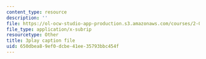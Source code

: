 ```yaml
---
content_type: resource
description: ''
file: https://ol-ocw-studio-app-production.s3.amazonaws.com/courses/2-003sc-engineering-dynamics-fall-2011/650dbea89ef0dcbe41ee35793bbc454f_mB_rrEN_Ltc.srt
file_type: application/x-subrip
resourcetype: Other
title: 3play caption file
uid: 650dbea8-9ef0-dcbe-41ee-35793bbc454f
---
```

